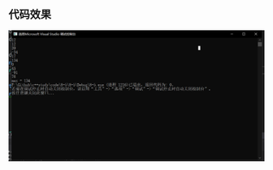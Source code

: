 ## 代码效果

![image](https://github.com/sinary-sys/CppStudy/blob/master/pictures/devenv_YspW5qeHvk.png)